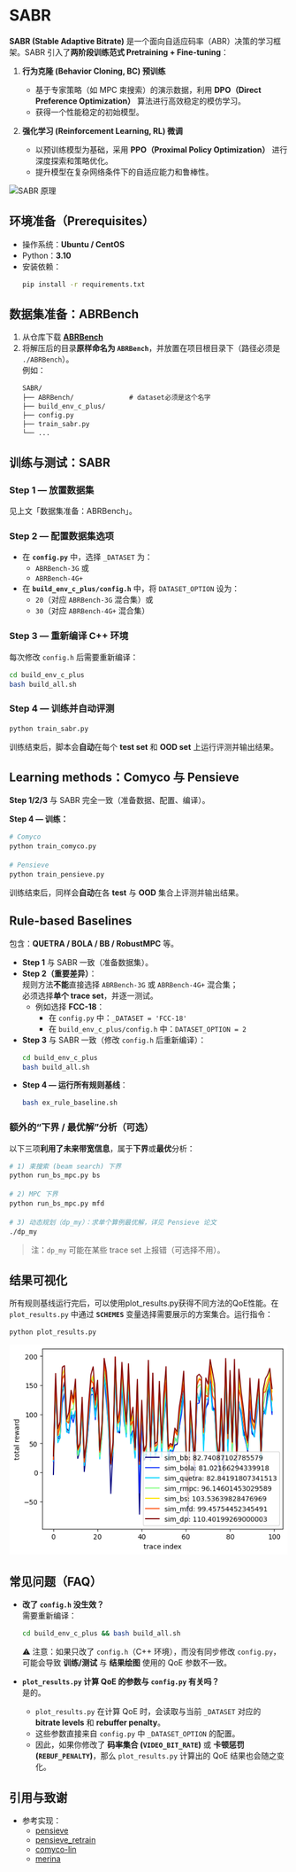 # SABR

**SABR (Stable Adaptive Bitrate)** 是一个面向自适应码率（ABR）决策的学习框架。SABR 引入了**两阶段训练范式 Pretraining + Fine-tuning**：

1. **行为克隆 (Behavior Cloning, BC) 预训练**  
   - 基于专家策略（如 MPC 束搜索）的演示数据，利用 **DPO（Direct Preference Optimization）** 算法进行高效稳定的模仿学习。  
   - 获得一个性能稳定的初始模型。  

2. **强化学习 (Reinforcement Learning, RL) 微调**  
   - 以预训练模型为基础，采用 **PPO（Proximal Policy Optimization）** 进行深度探索和策略优化。  
   - 提升模型在复杂网络条件下的自适应能力和鲁棒性。 

![SABR 原理](./assets/sabr.png)

<!-- > 你可以把一张结构图放在 `docs/assets/sabr.png`，然后在文档中引用：  
> `![SABR 逻辑示意图](docs/assets/sabr.png)`  
> （也可以选择 `assets/sabr.png` 或 `figs/sabr.png`，只要保持统一即可。） -->


## 环境准备（Prerequisites）

- 操作系统：**Ubuntu / CentOS**  
- Python：**3.10**
- 安装依赖：
  ```bash
  pip install -r requirements.txt
  ```



## 数据集准备：ABRBench

1. 从仓库下载 **[ABRBench](https://github.com/luopeng69131/ABRBench)**  
2. 将解压后的目录**原样命名为 `ABRBench`**，并放置在项目根目录下（路径必须是 `./ABRBench`）。  
   例如：
   ```
   SABR/
   ├── ABRBench/              # dataset必须是这个名字
   ├── build_env_c_plus/
   ├── config.py
   ├── train_sabr.py
   └── ...
   ```


## 训练与测试：SABR

### Step 1 — 放置数据集
见上文「数据集准备：ABRBench」。

### Step 2 — 配置数据集选项
- 在 **`config.py`** 中，选择 `_DATASET` 为：
  - `ABRBench-3G` 或  
  - `ABRBench-4G+`
- 在 **`build_env_c_plus/config.h`** 中，将 `DATASET_OPTION` 设为：
  - `20`（对应 `ABRBench-3G` 混合集）或  
  - `30`（对应 `ABRBench-4G+` 混合集）

### Step 3 — 重新编译 C++ 环境
每次修改 `config.h` 后需要重新编译：
```bash
cd build_env_c_plus
bash build_all.sh
```

### Step 4 — 训练并自动评测
```bash
python train_sabr.py
```
训练结束后，脚本会**自动**在每个 **test set** 和 **OOD set** 上运行评测并输出结果。



## Learning methods：Comyco 与 Pensieve

**Step 1/2/3** 与 SABR 完全一致（准备数据、配置、编译）。

**Step 4 — 训练：**
```bash
# Comyco
python train_comyco.py

# Pensieve
python train_pensieve.py
```
训练结束后，同样会**自动**在各 **test** 与 **OOD** 集合上评测并输出结果。


## Rule-based Baselines

包含：**QUETRA / BOLA / BB / RobustMPC** 等。

- **Step 1** 与 SABR 一致（准备数据集）。
- **Step 2（重要差异）**：  
  规则方法**不能**直接选择 `ABRBench-3G` 或 `ABRBench-4G+` 混合集；  
  必须选择**单个 trace set**，并逐一测试。
  - 例如选择 **FCC-18**：  
    - 在 `config.py` 中：`_DATASET = 'FCC-18'`  
    - 在 `build_env_c_plus/config.h` 中：`DATASET_OPTION = 2`
- **Step 3** 与 SABR 一致（修改 `config.h` 后重新编译）：
  ```bash
  cd build_env_c_plus
  bash build_all.sh
  ```
- **Step 4 — 运行所有规则基线**：
  ```bash
  bash ex_rule_baseline.sh
  ```

### 额外的“下界 / 最优解”分析（可选）
以下三项**利用了未来带宽信息**，属于**下界**或**最优**分析：
```bash
# 1) 束搜索 (beam search) 下界
python run_bs_mpc.py bs

# 2) MPC 下界
python run_bs_mpc.py mfd

# 3) 动态规划（dp_my）：求单个算例最优解，详见 Pensieve 论文
./dp_my
```
> 注：`dp_my` 可能在某些 trace set 上报错（可选择不用）。



## 结果可视化

所有规则基线运行完后，可以使用plot_results.py获得不同方法的QoE性能。在 `plot_results.py` 中通过 **`SCHEMES`** 变量选择需要展示的方案集合。运行指令：
```bash
python plot_results.py
```
![QoE results](./assets/qoe.png)
<!-- 你也可以把一张示意图（例如 `docs/assets/compare.png`）插入 README，展示对比效果。 -->

## 常见问题（FAQ）

- **改了 `config.h` 没生效？**  
  需要重新编译：  
  ```bash
  cd build_env_c_plus && bash build_all.sh
  ```
  ⚠️ 注意：如果只改了 `config.h`（C++ 环境），而没有同步修改 `config.py`，可能会导致 **训练/测试** 与 **结果绘图** 使用的 QoE 参数不一致。

- **`plot_results.py` 计算 QoE 的参数与 `config.py` 有关吗？**  
  是的。  
  - `plot_results.py` 在计算 QoE 时，会读取与当前 `_DATASET` 对应的 **bitrate levels** 和 **rebuffer penalty**。  
  - 这些参数直接来自 `config.py` 中 `_DATASET_OPTION` 的配置。  
  - 因此，如果你修改了 **码率集合 (`VIDEO_BIT_RATE`)** 或 **卡顿惩罚 (`REBUF_PENALTY`)**，那么 `plot_results.py` 计算出的 QoE 结果也会随之变化。







## 引用与致谢
- 参考实现：
  - [pensieve](https://github.com/hongzimao/pensieve) 
  - [pensieve_retrain](https://github.com/GreenLv/pensieve_retrain)  
  - [comyco-lin](https://github.com/godka/comyco-lin)  
  - [merina](https://github.com/confiwent/merina/)  
